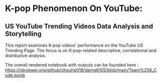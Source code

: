 # K-pop Phenomenon On YouTube:
## US YouTube Trending Videos Data Analysis and Storytelling

This report examines K-pop videos’ performance on the YouTube US Trending Page. The focus is on K-pop-related descriptive, correlational and distributive analysis.

The overall rendered notebook with outputs can be founded here :
https://nbviewer.org/github/zhouhe018/damg6105/blob/main/Team%206_Code.ipynb